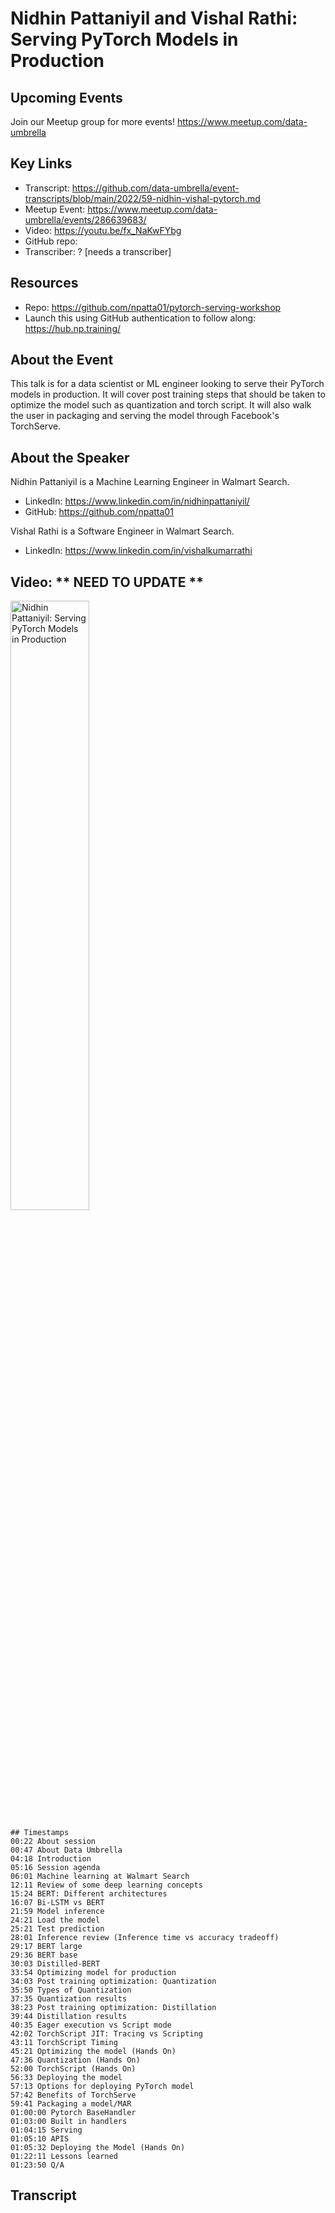 # Nidhin Pattaniyil and Vishal Rathi: Serving PyTorch Models in Production


## Upcoming Events
Join our Meetup group for more events!
https://www.meetup.com/data-umbrella

## Key Links
- Transcript: https://github.com/data-umbrella/event-transcripts/blob/main/2022/59-nidhin-vishal-pytorch.md 
- Meetup Event: https://www.meetup.com/data-umbrella/events/286639683/
- Video: https://youtu.be/fx_NaKwFYbg
- GitHub repo:  
- Transcriber:  ? [needs a transcriber]

## Resources
- Repo: https://github.com/npatta01/pytorch-serving-workshop
- Launch this using GitHub authentication to follow along:  https://hub.np.training/

## About the Event
This talk is for a data scientist or ML engineer looking to serve their PyTorch models in production. It will cover post training steps that should be taken to optimize the model such as quantization and torch script. It will also walk the user in packaging and serving the model through Facebook's TorchServe.

## About the Speaker
Nidhin Pattaniyil is a Machine Learning Engineer in Walmart Search.

- LinkedIn: https://www.linkedin.com/in/nidhinpattaniyil/
- GitHub: https://github.com/npatta01

Vishal Rathi is a Software Engineer in Walmart Search.

- LinkedIn: https://www.linkedin.com/in/vishalkumarrathi

## Video:  ** NEED TO UPDATE **
<a href="http://www.youtube.com/watch?feature=player_embedded&v=fx_NaKwFYbg" target="_blank"><img src="http://img.youtube.com/vi/fx_NaKwFYbg/0.jpg"
alt="Nidhin Pattaniyil: Serving PyTorch Models in Production" width="50%" /></a>

```
## Timestamps
00:22 About session
00:47 About Data Umbrella
04:18 Introduction
05:16 Session agenda
06:01 Machine learning at Walmart Search
12:11 Review of some deep learning concepts
15:24 BERT: Different architectures
16:07 Bi-LSTM vs BERT
21:59 Model inference
24:21 Load the model
25:21 Test prediction
28:01 Inference review (Inference time vs accuracy tradeoff)
29:17 BERT large
29:36 BERT base
30:03 Distilled-BERT
33:54 Optimizing model for production
34:03 Post training optimization: Quantization
35:50 Types of Quantization
37:35 Quantization results
38:23 Post training optimization: Distillation
39:44 Distillation results
40:35 Eager execution vs Script mode
42:02 TorchScript JIT: Tracing vs Scripting
43:11 TorchScript Timing
45:21 Optimizing the model (Hands On)
47:36 Quantization (Hands On)
52:00 TorchScript (Hands On)
56:33 Deploying the model
57:13 Options for deploying PyTorch model
57:42 Benefits of TorchServe
59:41 Packaging a model/MAR
01:00:00 Pytorch BaseHandler
01:03:00 Built in handlers
01:04:15 Serving
01:05:10 APIS
01:05:32 Deploying the Model (Hands On)
01:22:11 Lessons learned
01:23:50 Q/A
```
## Transcript
